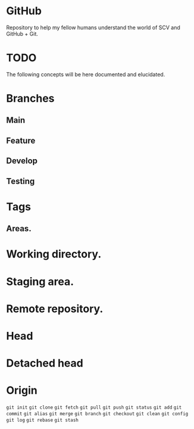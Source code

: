 # GitHub
Repository to help my fellow humans understand the world of SCV and GitHub + Git.

# TODO
The following concepts will be here documented and elucidated.

# Branches
## Main
## Feature
## Develop
## Testing

# Tags


## Areas.

# Working directory.
# Staging area.
# Remote repository.

# Head
# Detached head
# Origin


`git init`
`git clone`
`git fetch`
`git pull`
`git push`
`git status`
`git add`
`git commit`
`git alias`
`git merge`
`git branch`
`git checkout`
`git clean`
`git config`
`git log`
`git rebase`
`git stash`
